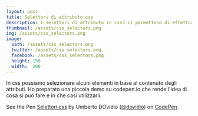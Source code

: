 ```yaml
---
layout: post
title: Selettori di attributo css
description: I selettori di attributo in css3 ci permettono di effettuare operazioni molto potenti. Ho preparato una piccola dimostrazione.
thumbnail: /assets/css_selectors.png
img: /assets/css_selectors.png
image:
  path: /assets/css_selectors.png
  twitter: /assets/css_selectors.png
  facebook: /assets/css_selectors.png
  height: 150
  width:  200
---
```


In css possiamo selezionare alcuni elementi in base al contenuto degli attributi.
Ho preparato una piccola demo su codepen.io che rende l'idea di cosa si può fare e in che casi utilizzarli.

<p data-height="600" data-theme-id="dark" data-slug-hash="qqqRWz" data-default-tab="result" data-user="dovidio" data-embed-version="2" data-pen-title="Selettori css" class="codepen">See the Pen <a href="http://codepen.io/dovidio/pen/qqqRWz/">Selettori css</a> by Umberto DOvidio (<a href="http://codepen.io/dovidio">@dovidio</a>) on <a href="http://codepen.io">CodePen</a>.</p>
<script async src="https://production-assets.codepen.io/assets/embed/ei.js"></script>